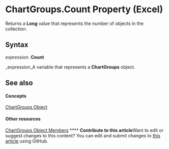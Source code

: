 
# ChartGroups.Count Property (Excel)

Returns a  **Long** value that represents the number of objects in the collection.


## Syntax

 _expression_. **Count**

 _expression_A variable that represents a  **ChartGroups** object.


## See also


#### Concepts


 [ChartGroups Object](991147bc-bbb5-9f7d-a7c9-55854aa50325.md)
#### Other resources


 [ChartGroups Object Members](791550d6-5063-ee3c-3a73-26dc4cb2a360.md)
****   **Contribute to this article**Want to edit or suggest changes to this content? You can edit and submit changes to  [this article](https://github.com/jhershey00/VBA_Excel_Test/OpenXMLCon/articles/8c0237cd-d16f-9823-b2a6-d42b618ccf9c.md) using GitHub.

